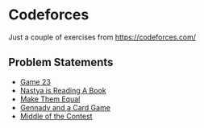 # Codeforces

Just a couple of exercises from https://codeforces.com/


## Problem Statements ##

* <a href="https://codeforces.com/contest/1141/problem/A">Game 23</a>
* <a href="https://codeforces.com/contest/1136/problem/A">Nastya is Reading A Book</a>
* <a href="https://codeforces.com/contest/1154/problem/B">Make Them Equal</a>
* <a href="https://codeforces.com/contest/1097/problem/A">Gennady and a Card Game</a>
* <a href="https://codeforces.com/contest/1133/problem/A">Middle of the Contest</a>


